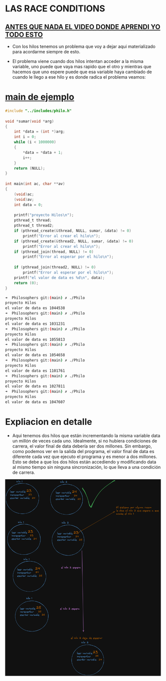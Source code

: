 # LAS RACE CONDITIONS 

## [ANTES QUE NADA EL VIDEO DONDE APRENDI YO TODO ESTO](https://youtu.be/FY9livorrJI?si=cKhMW47I3A3AuPnd)

- Con los hilos tenemos un problema que voy a dejar aqui
materializado para acordarme siempre de esto.

- El problema viene cuando dos hilos intentan acceder a la misma variable, uno puede que vaya mas rapido que el otro y mientras que hacemos que uno espere puede que esa variable haya cambiado de cuando le llego a ese hilo y es donde radica el problema veamos:

# [main de ejemplo](srcs/dataraces.c)

```c
#include "../includes/philo.h"

void *sumar(void *arg)
{
    int *data = (int *)arg;
    int i = 0;
    while (i < 1000000)
    {
        *data = *data + 1;
        i++;
    }
    return (NULL);
}

int main(int ac, char **av)
{
    (void)ac;
    (void)av;
    int data = 0;

    printf("proyecto Hilos\n");
    pthread_t thread;
    pthread_t thread2;
    if (pthread_create(&thread, NULL, sumar, &data) != 0)
        printf("Error al crear el hilo\n");
    if (pthread_create(&thread2, NULL, sumar, &data) != 0)
        printf("Error al crear el hilo\n");    
    if (pthread_join(thread, NULL) != 0)
        printf("Error al esperar por el hilo\n");
        
    if (pthread_join(thread2, NULL) != 0)
        printf("Error al esperar por el hilo\n");
    printf("el valor de data es %d\n", data);
    return (0);
}
```
```bash
➜  Philosophers git:(main) ✗ ./Philo 
proyecto Hilos
el valor de data es 1044538
➜  Philosophers git:(main) ✗ ./Philo 
proyecto Hilos
el valor de data es 1031231
➜  Philosophers git:(main) ✗ ./Philo 
proyecto Hilos
el valor de data es 1055813
➜  Philosophers git:(main) ✗ ./Philo 
proyecto Hilos
el valor de data es 1054658
➜  Philosophers git:(main) ✗ ./Philo 
proyecto Hilos
el valor de data es 1101761
➜  Philosophers git:(main) ✗ ./Philo 
proyecto Hilos
el valor de data es 1027811
➜  Philosophers git:(main) ✗ ./Philo 
proyecto Hilos
el valor de data es 1047607
```
# Expliacion en detalle

- Aqui tenemos dos hilos que están incrementando la misma variable data un millón de veces cada uno. Idealmente, si no hubiera condiciones de carrera, el valor final de data debería ser dos millones. Sin embargo, como podemos ver en la salida del programa, el valor final de data es diferente cada vez que ejecuto el programa y es menor a dos millones. Esto se debe a que los dos hilos están accediendo y modificando data al mismo tiempo sin ninguna sincronización, lo que lleva a una condición de carrera.

![alt text](image.png)